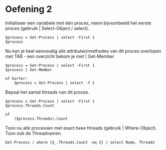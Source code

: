 # Oefening 2

Initialiseer een variabele met één proces, neem bijvoorbeeld het eerste proces (gebruik | Select-Object / select).

```
$process = Get-Process | select -First 1
$process
```

Nu kan je heel eenvoudig alle attributen/methodes van dit proces overlopen met TAB - een overzicht bekom je met | Get-Member

```
$process = Get-Process | select -First 1
$process | Get-Member

of korter:
	$process = Get-Process | select -f 1
```

Bepaal het aantal threads van dit proces.

```
$process = Get-Process | select -First 1
$process.Threads.Count

of 
	($process.Threads).Count
```

Toon nu alle processen met exact twee threads (gebruik | Where-Object). Toon ook de Threadnamen.

```
Get-Process | where {$_.Threads.Count -eq 2} | select Name, Threads
```